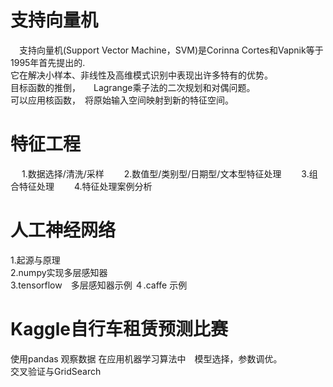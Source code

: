 
# 支持向量机

　支持向量机(Support Vector Machine，SVM)是Corinna Cortes和Vapnik等于1995年首先提出的.  
 它在解决小样本、非线性及高维模式识别中表现出许多特有的优势。  
 目标函数的推倒，　　Lagrange乘子法的二次规划和对偶问题。　　  
 可以应用核函数，　将原始输入空间映射到新的特征空间。
  
# 特征工程
　
 1.数据选择/清洗/采样　　
 2.数值型/类别型/日期型/文本型特征处理　　
 3.组合特征处理　　
 4.特征处理案例分析
 
# 人工神经网络
 1.起源与原理  
 2.numpy实现多层感知器　　  
 3.tensorflow　多层感知器示例
 ４.caffe 示例
 
# Kaggle自行车租赁预测比赛　　  
  使用pandas 观察数据
  在应用机器学习算法中　模型选择，参数调优。  
  交叉验证与GridSearch

 
